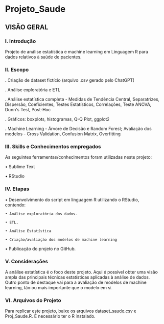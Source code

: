 # Projeto_Saude

## VISÃO GERAL

### I. Introdução

Projeto de análise estatística e machine learning em Linguagem R para dados relativos à saúde de pacientes.


### II. Escopo

. Criação de dataset fictício (arquivo .csv gerado pelo ChatGPT)

. Análise exploratória e ETL

. Análise estatística completa - Medidas de Tendência Central, Separatrizes, Dispersão, Coeficientes, Testes Estatísticos,
Correlações, Teste ANOVA, Dunn's Test, Post-Hoc

. Gráficos: boxplots, histogramas, Q-Q Plot, ggplot2

. Machine Learning - Árvore de Decisão e Random Forest; Avaliação dos modelos - Cross Validation, Confusion Matrix,
Overfitting


### III. Skills e Conhecimentos empregados

As seguintes ferramentas/conhecimentos foram utilizadas neste projeto:

• Sublime Text

• RStudio


### IV. Etapas

• Desenvolvimento do script em linguagem R utilizando o RStudio, contendo:

	• Análise exploratória dos dados.

	• ETL.

	• Análise Estatística

	• Criação/avaliação dos modelos de machine learning

• Publicação do projeto no GitHub.


### V. Considerações

A análise estatística é o foco deste projeto. Aqui é possível obter uma visão ampla das principais técnicas estatísticas aplicadas à análise de dados. Outro ponto de destaque vai para a avaliação de modelos de machine learning, tão ou mais importante que o modelo em si.

### VI. Arquivos do Projeto

Para replicar este projeto, baixe os arquivos dataset_saude.csv e Proj_Saude.R. É necessário ter o R instalado.
